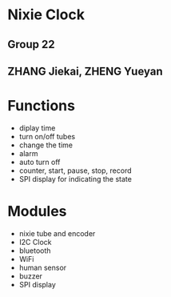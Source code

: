 # Nixie Clock 
## Group 22 
## ZHANG Jiekai, ZHENG Yueyan

# Functions
- diplay time
- turn on/off tubes
- change the time
- alarm
- auto turn off
- counter, start, pause, stop, record
- SPI display for indicating the state

# Modules
- nixie tube and encoder
- I2C Clock
- bluetooth
- WiFi
- human sensor
- buzzer
- SPI display
